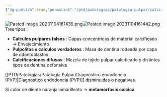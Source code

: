 ```yaml
---
{"dg-publish":true,"permalink":"/ptd/patologias/patologia-pulpar/calcificaciones-pulpares/"}
---
```


![Pasted image 20231104161439.png](/img/user/Cirugia%20Bucal%20I/Medias/Pasted%20image%2020231104161439.png)![Pasted image 20231104161442.png](/img/user/Cirugia%20Bucal%20I/Medias/Pasted%20image%2020231104161442.png)
Tres tipos : 
- **Calculos pulpares falsos** : Capas concentricas de material calcificado → Envejecimiento.
- **Pulpolitos o calculos verdaderos** : Masa de dentina rodeada por capa de odontoblastos
- **Calcificaciones difusas** : Mezcla de tejido pulpar calcificado y distintos tipos de dentina defensiva

[[PTD/Patologias/Patologia Pulpar/Diagnostico endodoncia (PVP)\|Diagnostico endodoncia (PVP)]] disminuidas o negativas.

Si color de diente naranja-amarillento → **metamorfosis calcica**

